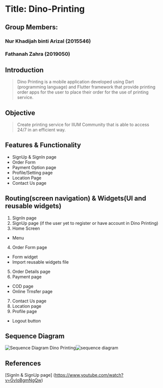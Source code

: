 # Title: Dino-Printing
## Group Members:
### Nur Khadijah binti Arizal (2015546)
### Fathanah Zahra (2019050)

## **Introduction**
> Dino Printing is a mobile application developed using Dart (programming language) and Flutter framework that provide printing order apps for the user to place their order for the use of printing service. 

## **Objective**
> Create printing service for IIUM Community that is able to access 24/7 in an efficient way. 


## **Features & Functionality**
- SignUp & SignIn page
- Order Form
- Payment Option page
- Profile/Setting page
- Location Page
- Contact Us page

## **Routing(screen navigation) & Widgets(UI and reusable widgets)**
1. SignIn page 
2. SignUp page (if the user yet to register or have account in Dino Printing)
3. Home Screen 
- Menu
4. Order Form page
- Form widget
- Import reusable widgets file
5. Order Details page
6. Payment page 
- COD page
- Online Trnsfer page
7. Contact Us page
8. Location page
9. Profile page
- Logout button 

## **Sequence Diagram**
![Sequence Diagram Dino Printing]()![sequence diagram](https://user-images.githubusercontent.com/116158646/216235359-c9afef00-3275-42ea-b227-55b652721a9e.png)



## **References**
[SignIn & SignUp page] (https://www.youtube.com/watch?v=GvIoBgmNgQw)


